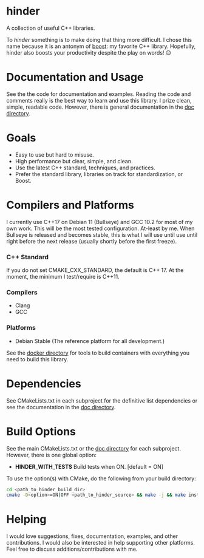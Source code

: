 # hinder

A collection of useful C++ libraries.

To *hinder* something is to make doing that thing more difficult. I chose this name because it is an
antonym of [boost](https://www.boost.org/): my favorite C++ library. Hopefully, hinder also boosts
your productivity despite the play on words! :wink:

# Documentation and Usage

See the the code for documentation and examples. Reading the code and comments really is the best
way to learn and use this library. I prize clean, simple, readable code. However, there is general
documentation in the [doc directory](./doc/contents.md).

# Goals

* Easy to use but hard to misuse.
* High performance but clear, simple, and clean.
* Use the latest C++ standard, techniques, and practices.
* Prefer the standard library, libraries on track for standardization, or Boost.

# Compilers and Platforms

I currently use C++17 on Debian 11 (Bullseye) and GCC 10.2 for most of my own work. This will be the
most tested configuration. At-least by me. When Bullseye is released and becomes stable, this is
what I will use until use until right before the next release (usually shortly before the first
freeze).

### C++ Standard

If you do not set CMAKE_CXX_STANDARD, the default is C++ 17. At the moment, the minimum I
test/require is C++11.

### Compilers

* Clang
* GCC

### Platforms

* Debian Stable (The reference platform for all development.)

See the [docker directory](./docker) for tools to build containers with everything you need to
build this library. 

# Dependencies

See CMakeLists.txt in each subproject for the definitive list dependencies or see the documentation
in the [doc directory](./doc/contents.md).

# Build Options

See the main CMakeLists.txt or the [doc directory](./doc/contents.md) for each subproject. However,
there is one global option:

* **HINDER_WITH_TESTS** Build tests when ON. [default = ON]

To use the option(s) with CMake, do the following from your build directory:

```bash
cd <path_to_hinder_build_dir>
cmake -D<option>=ON|OFF <path_to_hinder_source> && make -j && make install
```

# Helping

I would love suggestions, fixes, documentation, examples, and other contributions. I would also be
interested in help supporting other platforms. Feel free to discuss additions/contributions with me.

